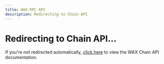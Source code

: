 ```yaml
---
title: WAX RPC API
description: Redirecting to Chain API
---
```


<script setup>
import { onMounted } from 'vue'

onMounted(() => {
  // Redirect to the Chain API page
  window.location.href = '/apis/chain-api'
})
</script>

# Redirecting to Chain API...

If you're not redirected automatically, [click here](/apis/chain-api) to view the WAX Chain API documentation.
